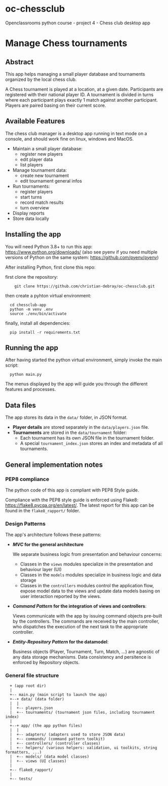 # oc-chessclub
Openclassrooms python course - project 4 - Chess club desktop app

Manage Chess tournaments
========================

## Abstract
This app helps managing a small player database and tournaments organized
by the local chess club.

A Chess tournament is played at a location, at a given date.
Participants are registered with their national player ID.
A tournament is divided in turns where each participant plays exactly 1 match against
another participant. Players are paired basing on their current score.

## Available Features

 The chess club manager is a desktop app running in text mode on a console, and should work fine on linux,
 windows and MacOS.

  - Maintain a small player database:
    - register new players
    - edit player data
    - list players
  - Manage tournament data:
    - create new tournament
    - edit tournament general infos
  - Run tournaments:
    - register players
    - start turns
    - record match results
    - turn overview
  - Display reports
  - Store data locally

## Installing the app

You will need Python 3.8+ to run this app: https://www.python.org/downloads/
(also see pyenv if you need multiple versions of Python on the same system: https://github.com/pyenv/pyenv)

After installing Python, first clone this repo:


first clone the repository:
```
    git clone https://github.com/christian-debray/oc-chessclub.git
```

then create a pyhton virtual environment:
```
  cd chessclub-app
  python -m venv .env
  source ./env/bin/activate
```

finally, install all dependencies:
```
  pip install -r requirements.txt
```

## Running the app

After having started the python virtual environment, simply invoke the main script:

```
  python main.py
```

The menus displayed by the app will guide you through the different features and processes.

## Data files

The app stores its data in the `data/` folder, in JSON format.

  - **Player details** are stored separately in the `data/players.json` file.
  - **Tournaments** are stored in the `data/tournament` folder:
     - Each tournament has its own JSON file in the tournament folder.
     - A special `tournament_index.json` stores an index and metadata of all tournaments.

## General implementation notes

### PEP8 compliance
The python code of this app is compliant with PEP8 Style guide.

Compliance with the PEP8 style guide is enforced using Flake8: https://flake8.pycqa.org/en/latest/.
The latest report for this app can be found in the `flake8_rapport/` folder.

 ### Design Patterns

 The app's architecture follows these patterns:

  - ***MVC* for the general architecture**

    We separate business logic from presentation and behaviour concerns:
      - Classes in the `views` modules specialize in the presentation and behaviour layer (UI)
      - Classes in the `models` modules specialize in business logic and data storage
      - Classes in the `controllers` modules control the application flow, expose model data
      to the views and update data models basing on user interaction reported by the views.

  - ***Command Pattern* for the integration of views and controllers**:

    Views communicate with the app by issuing command objects pre-built by the controllers.
    The commands are received by the main controller, who dispatches the execution of the next
    task to the appropriate controller.

  - ***Entity-Repository Pattern* for the datamodel**:

     Business objects (Player, Tournament, Turn, Match, ...) are agnostic of any data storage mechanisms.
     Data consistency and persitence is enforced by Repository objects.

### General file structure
```
  + (app root dir)
  |
  +-- main.py (main script to launch the app)
  +--+ data/ (data folder)
  |  |
  |  +-- players.json
  |  +-- tournaments/ (tournament json files, including tournament index)
  |
  +--+ app/ (the app python files)
  |  |
  |  +-- adapters/ (adapters used to store JSON data)
  |  +-- commands/ (command pattern toolkit)
  |  +-- controllers/ (controller classes)
  |  +-- helpers/ (various helpers: validation, ui toolkits, string formatters, ...)
  |  +-- models/ (data model classes)
  |  +-- views (UI classes)
  |   
  +-- flake8_rapport/
  |
  +-- tests/
```